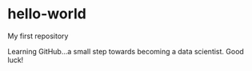 # hello-world
My first repository

Learning GitHub...a small step towards becoming a data scientist. Good luck!
